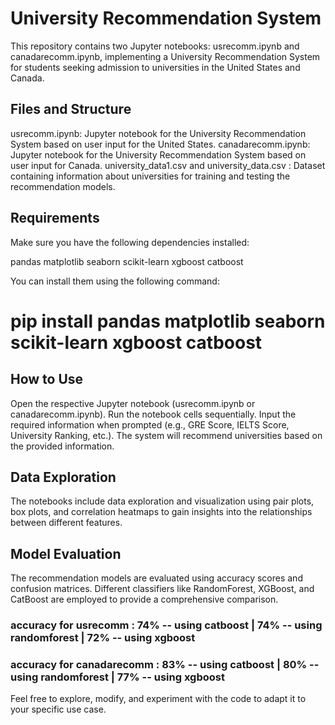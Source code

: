 # University Recommendation System
This repository contains two Jupyter notebooks: usrecomm.ipynb and canadarecomm.ipynb, implementing a University Recommendation System for students seeking admission to universities in the United States and Canada.

## Files and Structure
usrecomm.ipynb: Jupyter notebook for the University Recommendation System based on user input for the United States.
canadarecomm.ipynb: Jupyter notebook for the University Recommendation System based on user input for Canada.
university_data1.csv and university_data.csv : Dataset containing information about universities for training and testing the recommendation models.

## Requirements
Make sure you have the following dependencies installed:

pandas
matplotlib
seaborn
scikit-learn
xgboost
catboost

You can install them using the following command:
# pip install pandas matplotlib seaborn scikit-learn xgboost catboost

## How to Use
Open the respective Jupyter notebook (usrecomm.ipynb or canadarecomm.ipynb).
Run the notebook cells sequentially.
Input the required information when prompted (e.g., GRE Score, IELTS Score, University Ranking, etc.).
The system will recommend universities based on the provided information.

## Data Exploration
The notebooks include data exploration and visualization using pair plots, box plots, and correlation heatmaps to gain insights into the relationships between different features.

## Model Evaluation
The recommendation models are evaluated using accuracy scores and confusion matrices. Different classifiers like RandomForest, XGBoost, and CatBoost are employed to provide a comprehensive comparison.

### accuracy for usrecomm : 74% -- using catboost | 74% -- using randomforest | 72% -- using xgboost

###  accuracy for canadarecomm : 83% -- using catboost | 80% -- using randomforest | 77% -- using xgboost

Feel free to explore, modify, and experiment with the code to adapt it to your specific use case.

